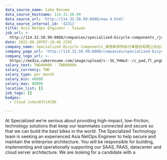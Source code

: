 ```yaml
---
data_source_name: Cake Resume
data_source_hostname: 114.32.58.99
data_source_url: 'http://114.32.58.99:8088/new 4.html'
data_source_internal_id: '42311'
title: Asia NetOps Engineer - Taiwan
job_url: >-
  http://114.32.58.99:8088/companies/specialized-bicycle-components_/jobs/asia-netops-engineer-taiwan
date: 2022-06-20T07:18:48.229Z
company_name: Specialized Bicycle Components_美商斯貝特自行車股份有限公司台灣分公司
company_page_url: 'http://114.32.58.99:8088/companies/specialized-bicycle-components_'
company_logo_url: >-
  https://media.cakeresume.com/image/upload/s--3G_YHHw3--/c_pad,fl_png8,h_200,w_200/v1636447370/w1kungk1sgmd5v4ndmoe.png
salary_text: TWD40000 - TWD80000
salary_currency: TWD
salary_type: per_month
salary_min: 40000
salary_max: 80000
location_list: []
job_tags: []
badges:
  - Cloud index03t1419b

---
```


At Specialized we’re serious about providing high-impact, low-friction, technology solutions that keep our teammates connected and secure so that we can build the best bikes in the world. The Specialized Technology team is seeking an experienced Asia NetOps Engineer to help secure and maintain the enterprise architecture. You will be responsible for building, implementing and operationally supporting our SAAS, PAAS, datacenter and cloud server architecture. We are looking for a candidate with a 
